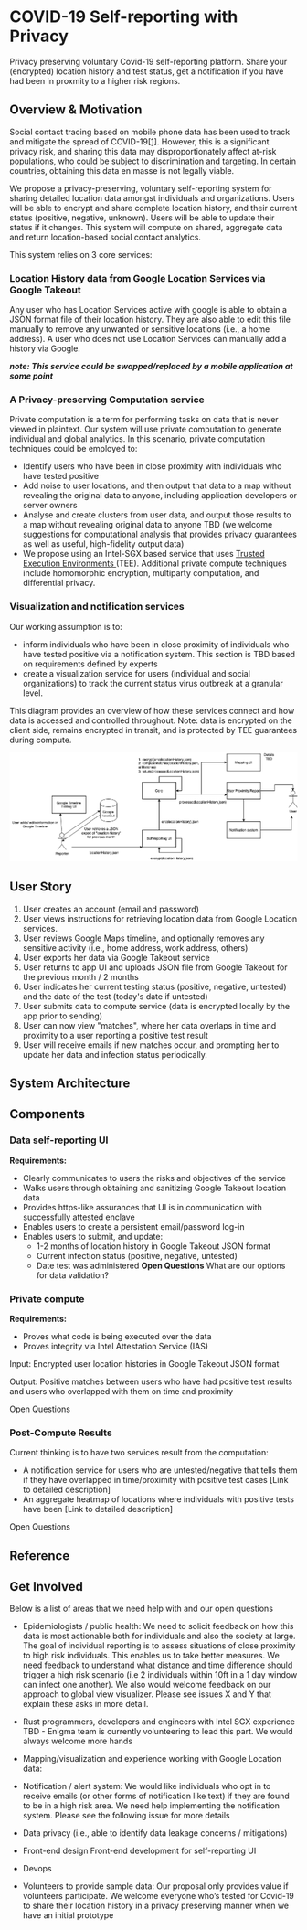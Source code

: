 # COVID-19 Self-reporting with Privacy
Privacy preserving voluntary Covid-19 self-reporting platform. Share your (encrypted) location history and test status, get a notification if you have had been in proxmity to a higher risk regions. 


## Overview & Motivation
Social contact tracing based on mobile phone data has been used to track and mitigate the spread of COVID-19[[1]](https://www.nature.com/articles/d41586-020-00740-y). However, this is a significant privacy risk, and sharing this data may disproportionately affect at-risk populations, who could be subject to discrimination and targeting. In certain countries, obtaining this data en masse is not legally viable. 

We propose a privacy-preserving, voluntary self-reporting system for sharing detailed location data amongst individuals and organizations. Users will be able to encrypt and share complete location history, and their current status (positive, negative, unknown). Users will be able to update their status if it changes. This system will compute on shared, aggregate data and return location-based social contact analytics. 

This system relies on 3 core services:

### Location History data from Google Location Services via Google Takeout

Any user who has Location Services active with google is able to obtain a JSON format file of their location history. They are also able to edit this file manually to remove any unwanted or sensitive locations (i.e., a home address). A user who does not use Location Services can manually add a history via Google. 

***note: This service could be swapped/replaced by a mobile application at some point***

### A Privacy-preserving Computation service

Private computation is a term for performing tasks on data that is never viewed in plaintext. Our system will use private computation to generate individual and global analytics. In this scenario, private computation techniques could be employed to:
- Identify users who have been in close proximity with individuals who have tested positive
- Add noise to user locations, and then output that data to a map without revealing the original data to anyone, including application developers or server owners
- Analyse and create clusters from user data, and output those results to a map without revealing original data to anyone
TBD (we welcome suggestions for computational analysis that provides privacy guarantees as well as useful, high-fidelity output data)
- We propose using an Intel-SGX based service that uses [Trusted Execution Environments ](https://software.intel.com/en-us/sgx/details) (TEE). Additional private compute techniques include homomorphic encryption, multiparty computation, and differential privacy.

### Visualization and notification services

Our working assumption is to:
- inform individuals who have been in close proximity of individuals who have tested positive via a notification system. This section is TBD based on requirements defined by experts
- create a visualization service for users (individual and social organizations) to track the current status virus outbreak at a granular level. 

This diagram provides an overview of how these services connect and how data is accessed and controlled throughout. Note: data is encrypted on the client side, remains encrypted in transit, and is protected by TEE guarantees during compute. 

![image](diagrams/overview.png)


## User Story

1. User creates an account (email and password)
2. User views instructions for retrieving location data from Google Location services. 
3. User reviews Google Maps timeline, and optionally removes any sensitive activity (i.e., home address, work address, others)
4. User exports her data via Google Takeout service
5. User returns to app UI and uploads JSON file from Google Takeout for the previous month / 2 months
6. User indicates her current testing status (positive, negative, untested) and the date of the test (today's date if untested)
7. User submits data to compute service (data is encrypted locally by the app prior to sending)
8. User can now view "matches", where her data overlaps in time and proximity to a user reporting a positive test result
9. User will receive emails if new matches occur, and prompting her to update her data and infection status periodically. 


## System Architecture



## Components

### Data self-reporting UI
**Requirements:**
- Clearly communicates to users the risks and objectives of the service
- Walks users through obtaining and sanitizing Google Takeout location data
- Provides https-like assurances that UI is in communication with successfully attested enclave
- Enables users to create a persistent email/password log-in
- Enables users to submit, and update:
    - 1-2 months of location history in Google Takeout JSON format
    - Current infection status (positive, negative, untested)
    - Date test was administered
**Open Questions**
What are our options for data validation?

### Private compute
**Requirements:**
- Proves what code is being executed over the data
- Proves integrity via Intel Attestation Service (IAS)

Input:
Encrypted user location histories in Google Takeout JSON format

Output:
Positive matches between users who have had positive test results and users who overlapped with them on time and proximity 

Open Questions

### Post-Compute Results
Current thinking is to have two services result from the computation:
- A notification service for users who are untested/negative that tells them if they have overlapped in time/proximity with positive test cases [Link to detailed description]
- An aggregate heatmap of locations where individuals with positive tests have been [Link to detailed description]

Open Questions


## Reference

## Get Involved
Below is a list of areas that we need help with and our open questions
- Epidemiologists / public health: 
We need to solicit feedback on how this data is most actionable both for individuals and also the society at large. The goal of individual reporting is to assess situations of close proximity to high risk individuals. This enables us to take better measures. We need feedback to understand what distance and time difference should trigger a high risk scenario (i.e 2 individuals within 10ft in a 1 day window can infect one another). We also would welcome feedback on our approach to global view visualizer. Please see issues X and Y that explain these asks in more detail.

- Rust programmers, developers and engineers with Intel SGX experience
TBD - Enigma team is currently volunteering to lead this part. We would always welcome more hands

- Mapping/visualization and experience working with Google Location data:  

- Notification / alert system:
We would like individuals who opt in to receive emails (or other forms of notification like text) if they are found to be in a high risk area. We need help implementing the notification system. Please see the following issue for more details

- Data privacy (i.e., able to identify data leakage concerns / mitigations)

- Front-end design
Front-end development for self-reporting UI 

- Devops

- Volunteers to provide sample data:
Our proposal only provides value if volunteers participate. We welcome everyone who’s tested for Covid-19 to share their location history in a privacy preserving manner when we have an initial prototype

